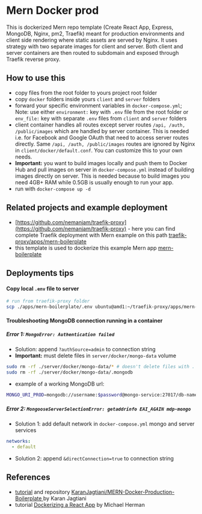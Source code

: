 # Mern Docker prod

This is dockerized Mern repo template (Create React App, Express, MongoDB, Nginx, pm2, Traefik) meant for production environments and client side rendering where static assets are served by Nginx. It uses strategy with two separate images for client and server. Both client and server containers are then routed to subdomain and exposed through Traefik reverse proxy.

## How to use this

- copy files from the root folder to yours project root folder
- copy `docker` folders inside yours `client` and `server` folders
- forward your specific environment variables in `docker-compose.yml`; Note: use either `environment:` key with `.env` file from the root folder or `env_file:` key with separate `.env` files from `client` and `server` folders
- client container handles all routes except server routes `/api, /auth, /public/images` which are handled by server container. This is needed i.e. for Facebook and Google OAuth that need to access server routes directly. Same `/api, /auth, /public/images` routes are ignored by Nginx in `client/docker/default.conf`. You can customize this to your own needs.
- **Important:** you want to build images locally and push them to Docker Hub and pull images on server in `docker-compose.yml` instead of building images directly on server. This is needed because to build images you need 4GB+ RAM while 0.5GB is usually enough to run your app.
- run with `docker-compose up -d`

## Related projects and example deployment

- [https://github.com/nemanjam/traefik-proxy](https://github.com/nemanjam/traefik-proxy) - here you can find complete Traefik deployment with Mern example on this path [traefik-proxy/apps/mern-boilerplate](https://github.com/nemanjam/traefik-proxy/tree/main/apps/mern-boilerplate)
- this template is used to dockerize this example Mern app [mern-boilerplate](https://github.com/nemanjam/mern-boilerplate)

## Deployments tips

#### Copy local `.env` file to server

```bash
# run from traefik-proxy folder
scp ./apps/mern-boilerplate/.env ubuntu@amd1:~/traefik-proxy/apps/mern-boilerplate
```

#### Troubleshooting MongoDB connection running in a container

##### Error 1: `MongoError: Authentication failed`

- Solution: append `?authSource=admin` to connection string
- **Important:** must delete files in `server/docker/mongo-data` volume

```bash
sudo rm -rf ./server/docker/mongo-data/* # doesn't delete files with .
sudo rm -rf ./server/docker/mongo-data/.mongodb
```

- example of a working MongoDB url:

```bash
MONGO_URI_PROD=mongodb://username:$password@mongo-service:27017/db-name?authSource=admin
```

##### Error 2: `MongooseServerSelectionError: getaddrinfo EAI_AGAIN mdp-mongo`

- Solution 1: add default network in `docker-compose.yml` mongo and server services

```yml
networks:
  - default
```

- Solution 2: append `&directConnection=true` to connection string

## References

- [tutorial](https://systemweakness.com/dockerize-a-mern-stack-app-for-production-with-security-in-mind-part-ii-19330e719795) and repository [KaranJagtiani/MERN-Docker-Production-Boilerplate ](https://github.com/KaranJagtiani/MERN-Docker-Production-Boilerplate) by Karan Jagtiani
- tutorial [Dockerizing a React App](https://mherman.org/blog/dockerizing-a-react-app/) by Michael Herman
